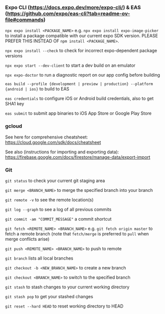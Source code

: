 ### Expo CLI (https://docs.expo.dev/more/expo-cli/) & EAS (https://github.com/expo/eas-cli?tab=readme-ov-file#commands)

`npx expo install <PACKAGE_NAME>` e.g. `npx expo install expo-image-picker` to install a package compatible with our current expo SDK version. PLEASE PREFER THIS INSTEAD OF `npm install <PACKAGE_NAME>`.

`npx expo install --check` to check for incorrect expo-dependent package versions

`npx expo start --dev-client` to start a dev build on an emulator

`npx expo-doctor` to run a diagnostic report on our app config before building

`eas build --profile {development | preview | production} --platform {android | ios}` to build to EAS

`eas credentials` to configure iOS or Android build credentials, also to get SHA1 key

`eas submit` to submit app binaries to iOS App Store or Google Play Store

### gcloud

See here for comprehensive cheatsheet: https://cloud.google.com/sdk/docs/cheatsheet

See also (instructions for importing and exporting data): https://firebase.google.com/docs/firestore/manage-data/export-import

### Git

`git status` to check your current git staging area

`git merge <BRANCH_NAME>` to merge the specified branch into your branch

`git remote -v` to see the remote location(s)

`git log --graph` to see a log of all previous commits

`git commit -am "COMMIT_MESSAGE"` a commit shortcut

`git fetch <REMOTE_NAME> <BRANCH_NAME>` e.g. `git fetch origin master` to fetch a remote branch (note that `fetch/merge` is preferred to `pull` when merge conflicts arise)

`git push <REMOTE_NAME> <BRANCH_NAME>` to push to remote

`git branch` lists all local branches

`git checkout -b <NEW_BRANCH_NAME>` to create a new branch

`git checkout <BRANCH_NAME>` to switch to the specified branch 

`git stash` to stash changes to your current working directory

`git stash pop` to get your stashed changes

`git reset --hard HEAD` to reset working directory to HEAD